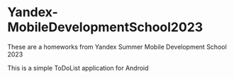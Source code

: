 # Yandex-MobileDevelopmentSchool2023
These are a homeworks from Yandex Summer Mobile Development School 2023

This is a simple ToDoList application for Android
